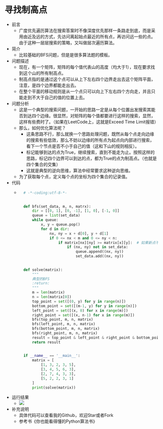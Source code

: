 # 寻找制高点
- 前言
	- 广度优先遍历算法在搜索答案时不像深度优先那样一条路走到底，而是采用由近及远的方式，先访问离起始点最近的所有点，再访问远一些的点。由于这种一层层搜索的策略，又叫做层次遍历算法。
- 简介
	- 比较基础的BFS问题，但是是很多算法题的模板。
- 问题描述
	- 现在，有一个矩阵，矩阵的每个值代表山的高度（均大于1），现在要求找到这个山的所有制高点。
	- 制高点指的是通过这个点可以从上下左右四个边界走出去这个矩阵平面，注意，是四个边界都能走出去。
	- 在整个平面的移动规则是从一个点只可以向上下左右四个方向走，并且只能走到不大于自己的值的位置上去。
- 问题分析
	- 这是一个典型的搜索问题，一开始的思路一定是从每个位置出发搜索其能否到达四个边缘。很显然，对矩阵的每个值都要进行这样的搜索，显然，这样有些费时了。（如果在LeetCode上，这就是Exceed Time Limit报错）
	- 那么，如何优化算法呢？
		- 这条思路不行，那么就换一个思路处理问题，既然从每个点走向边缘的搜索有些低效，那么不妨以边缘的所有点为起点向内部进行搜索，看下一个节点是否不小于自己的值（这和下山的规则相反）。
		- 标记能够到达的点为True，继续搜索，直到不能走为止。按照这样的思路，标记四个边界可以到达的点，都为True的点为制高点。（也就是四个集合的交集）
		- 这就是典型的逆向思维，算法中经常要求这种逆向思维。
	- 为了获取每个点，定义每个点的坐标为四个集合的记录值。
- 代码
	- ```python
		# -*-coding:utf-8-*-
		
		
		def bfs(set_data, m, n, matrx):
		    dir = [[0, 1], [0, -1], [1, 0], [-1, 0]]
		    queue = list(set_data)
		    while queue:
		        x, y = queue.pop()
		        for d in dir:
		            nx, ny = x + d[0], y + d[1]
		            if 0 <= nx < m and 0 <= ny < n:
		                if matrix[nx][ny] >= matrix[x][y]:  # 如果新点不低于自己则可以走
		                    if (nx, ny) not in set_data:
		                        queue.append((nx, ny))
		                        set_data.add((nx, ny))
		
		
		def solve(matrix):
		    """
		    典型的BFS
		    :return:
		    """
		    m = len(matrix)
		    n = len(matrix[0])
		    top_point = set([(0, y) for y in range(n)])
		    bottom_point = set([(m-1, y) for y in range(n)])
		    left_point = set([(x, 0) for x in range(m)])
		    right_point = set([(x, n-1) for x in range(m)])
		    bfs(top_point, m, n, matrix)
		    bfs(left_point, m, n, matrix)
		    bfs(bottom_point, m, n, matrix)
		    bfs(right_point, m, n, matrix)
		    result = top_point & left_point & right_point & bottom_point
		    return result
		
		
		if __name__ == '__main__':
		    matrix = [
		        [1, 3, 2, 3, 5],
		        [3, 4, 5, 6, 3],
		        [2, 7, 4, 3, 3],
		        [5, 2, 2, 3, 1]
		    ]
		    print(solve(matrix))
		```
- 运行结果
	- ![](https://img-blog.csdnimg.cn/20190409182233285.png)
- 补充说明
	- 具体代码可以查看我的Github，欢迎Star或者Fork
	- 参考书《你也能看得懂的Python算法书》